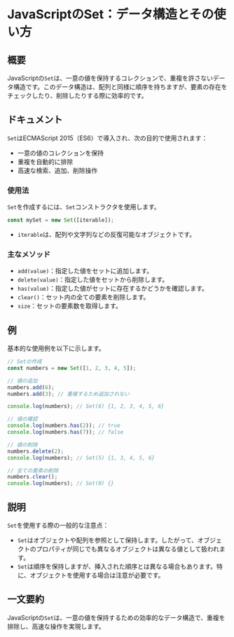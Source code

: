 <!--
Meta Description: # JavaScriptのSet：データ構造とその使い方 ## 概要 JavaScriptの`Set`は、一意の値を保持するコレクションで、重複を許さないデータ構造です。このデータ構造は、配列と同様に順序を持ちますが、要素の存在をチェックしたり、削除したりする際に効率的です。 ## ドキュメント `...
Meta Keywords: set, numbers, console, log, add
-->

# JavaScriptのSet：データ構造とその使い方

## 概要
JavaScriptの`Set`は、一意の値を保持するコレクションで、重複を許さないデータ構造です。このデータ構造は、配列と同様に順序を持ちますが、要素の存在をチェックしたり、削除したりする際に効率的です。

## ドキュメント
`Set`はECMAScript 2015（ES6）で導入され、次の目的で使用されます：
- 一意の値のコレクションを保持
- 重複を自動的に排除
- 高速な検索、追加、削除操作

### 使用法
`Set`を作成するには、`Set`コンストラクタを使用します。

```javascript
const mySet = new Set([iterable]);
```

- `iterable`は、配列や文字列などの反復可能なオブジェクトです。

### 主なメソッド
- `add(value)`：指定した値をセットに追加します。
- `delete(value)`：指定した値をセットから削除します。
- `has(value)`：指定した値がセットに存在するかどうかを確認します。
- `clear()`：セット内の全ての要素を削除します。
- `size`：セットの要素数を取得します。

## 例
基本的な使用例を以下に示します。

```javascript
// Setの作成
const numbers = new Set([1, 2, 3, 4, 5]);

// 値の追加
numbers.add(6);
numbers.add(3); // 重複するため追加されない

console.log(numbers); // Set(6) {1, 2, 3, 4, 5, 6}

// 値の確認
console.log(numbers.has(2)); // true
console.log(numbers.has(7)); // false

// 値の削除
numbers.delete(2);
console.log(numbers); // Set(5) {1, 3, 4, 5, 6}

// 全ての要素の削除
numbers.clear();
console.log(numbers); // Set(0) {}
```

## 説明
`Set`を使用する際の一般的な注意点：
- `Set`はオブジェクトや配列を参照として保持します。したがって、オブジェクトのプロパティが同じでも異なるオブジェクトは異なる値として扱われます。
- `Set`は順序を保持しますが、挿入された順序とは異なる場合もあります。特に、オブジェクトを使用する場合は注意が必要です。

## 一文要約
JavaScriptの`Set`は、一意の値を保持するための効率的なデータ構造で、重複を排除し、高速な操作を実現します。